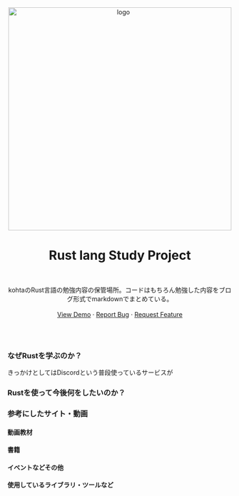 <div align="center">
 <img alt="logo" width="500px" src="https://github.com/kohta9521/Rust_Backend_Study/assets/100065508/83745070-1014-41ed-80e9-402aaca5d9b7">
    <h1 align="center">Rust lang Study Project</h1>
    <br />
    <p align="center">
        kohtaのRust言語の勉強内容の保管場所。コードはもちろん勉強した内容をブログ形式でmarkdownでまとめている。
    <br />
    <br />
    <a href="https://github.com/kohta9521/Portfolio_Kohta">View Demo</a>
    ·
    <a href="https://github.com/kohta9521/Portfolio_Kohta/issues">Report Bug</a>
    ·
    <a href="https://github.com/kohta9521/Portfolio_Kohta/issues">Request Feature</a>
  </p>
</div>
    <br />
    <br />


### なぜRustを学ぶのか？
きっかけとしてはDiscordという普段使っているサービスが

### Rustを使って今後何をしたいのか？

### 参考にしたサイト・動画
#### 動画教材
#### 書籍
#### イベントなどその他

#### 使用しているライブラリ・ツールなど
